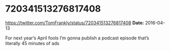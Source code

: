 # 720341513276817408
https://twitter.com/TomFrankly/status/720341513276817408
**Date:** 2016-04-13

For next year’s April fools I’m gonna publish a podcast episode that’s literally 45 minutes of ads
